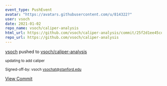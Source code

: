```yaml
---
event_type: PushEvent
avatar: "https://avatars.githubusercontent.com/u/814322?"
user: vsoch
date: 2021-01-02
repo_name: vsoch/caliper-analysis
html_url: https://github.com/vsoch/caliper-analysis/commit/25f2d1ee45cd5f13b26587df3805baf2c33484de
repo_url: https://github.com/vsoch/caliper-analysis
---
```


<a href='https://github.com/vsoch' target='_blank'>vsoch</a> pushed to <a href='https://github.com/vsoch/caliper-analysis' target='_blank'>vsoch/caliper-analysis</a>

<small>updating to add caliper

Signed-off-by: vsoch <vsochat@stanford.edu></small>

<a href='https://github.com/vsoch/caliper-analysis/commit/25f2d1ee45cd5f13b26587df3805baf2c33484de' target='_blank'>View Commit</a>